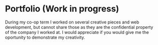 # Portfolio (Work in progress)
During my co-op term I worked on several creative pieces and web development, but cannot share those as they are the confidential property of the company I worked at.  I would appreciate if you would give me the oportunity to demonstrate my creativity.
